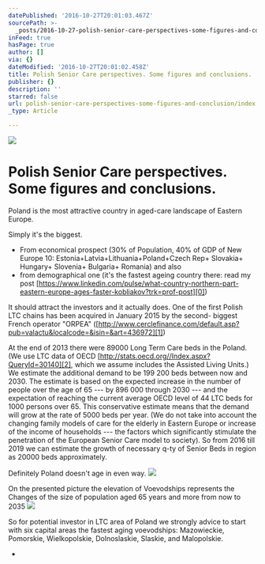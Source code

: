 ```yaml
---
datePublished: '2016-10-27T20:01:03.467Z'
sourcePath: >-
  _posts/2016-10-27-polish-senior-care-perspectives-some-figures-and-conclusion.md
inFeed: true
hasPage: true
author: []
via: {}
dateModified: '2016-10-27T20:01:02.458Z'
title: Polish Senior Care perspectives. Some figures and conclusions.
publisher: {}
description: ''
starred: false
url: polish-senior-care-perspectives-some-figures-and-conclusion/index.html
_type: Article

---
```

![](https://the-grid-user-content.s3-us-west-2.amazonaws.com/c4db83bc-270f-4ab2-97a9-7040f86d41d7.jpg)

# **Polish Senior Care perspectives. Some figures and conclusions.**

Poland is the most attractive country in aged-care landscape of Eastern Europe.

Simply it's the biggest.

* From economical prospect (30% of Population, 40% of GDP of New Europe 10: Estonia+Latvia+Lithuania+Poland+Czech Rep+ Slovakia+ Hungary+ Slovenia+ Bulgaria+ Romania) and also
* from demographical one (it's the fastest ageing country there: read my post [https://www.linkedin.com/pulse/what-country-northern-part-eastern-europe-ages-faster-kobliakov?trk=prof-post][0])

It should attract the investors and it actually does. One of the first Polish LTC chains has been acquired in January 2015 by the second- biggest French operator "ORPEA" ([http://www.cerclefinance.com/default.asp?pub=valactu&localcode=&isin=&art=436972][1])

At the end of 2013 there were 89000 Long Term Care beds in the Poland. (We use LTC data of OECD [http://stats.oecd.org//Index.aspx?QueryId=30140][2], which we assume includes the Assisted Living Units.) We estimate the additional demand to be 199 200 beds between now and 2030\. The estimate is based on the expected increase in the number of people over the age of 65 --- by 896 000 through 2030 --- and the expectation of reaching the current average OECD level of 44 LTC beds for 1000 persons over 65\. This conservative estimate means that the demand will grow at the rate of 5000 beds per year. (We do not take into account the changing family models of care for the elderly in Eastern Europe or increase of the income of households --- the factors which significantly stimulate the penetration of the European Senior Care model to society). So from 2016 till 2019 we can estimate the growth of necessary q-ty of Senior Beds in region as 20000 beds approximately.

Definitely Poland doesn't age in even way.
![](https://the-grid-user-content.s3-us-west-2.amazonaws.com/b38a7da3-5794-4481-9a2e-b24a7a73e1bf.png)

On the presented picture the elevation of Voevodships represents the Changes of the size of population aged 65 years and more from now to 2035
![](https://the-grid-user-content.s3-us-west-2.amazonaws.com/c941ca78-ed48-4a4d-b748-d24e2586441c.png)

So for potential investor in LTC area of Poland we strongly advice to start with six capital areas the fastest aging voevodships: Mazowieckie, Pomorskie, Wielkopolskie, Dolnoslaskie, Slaskie, and Malopolskie.

* 

[0]: http://www.linkedin.com/pulse/what-country-northern-part-eastern-europe-ages-faster-kobliakov?trk=prof-post
[1]: http://www.cerclefinance.com/default.asp?pub=valactu&localcode=&isin=&art=436972
[2]: http://stats.oecd.org//Index.aspx?QueryId=30140